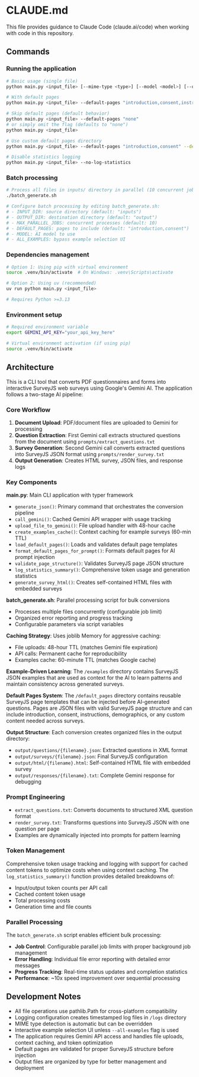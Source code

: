 # CLAUDE.md

This file provides guidance to Claude Code (claude.ai/code) when working with code in this repository.

## Commands

### Running the application
```bash
# Basic usage (single file)
python main.py <input_file> [--mime-type <type>] [--model <model>] [--output <dir>] [--all-examples]

# With default pages
python main.py <input_file> --default-pages "introduction,consent,instructions"

# Skip default pages (default behavior)
python main.py <input_file> --default-pages "none"
# or simply omit the flag (defaults to "none")
python main.py <input_file>

# Use custom default pages directory
python main.py <input_file> --default-pages "introduction,consent" --default-pages-dir "custom_pages"

# Disable statistics logging
python main.py <input_file> --no-log-statistics
```

### Batch processing
```bash
# Process all files in inputs/ directory in parallel (10 concurrent jobs)
./batch_generate.sh

# Configure batch processing by editing batch_generate.sh:
# - INPUT_DIR: source directory (default: "inputs")
# - OUTPUT_DIR: destination directory (default: "output") 
# - MAX_PARALLEL_JOBS: concurrent processes (default: 10)
# - DEFAULT_PAGES: pages to include (default: "introduction,consent")
# - MODEL: AI model to use
# - ALL_EXAMPLES: bypass example selection UI
```

### Dependencies management
```bash
# Option 1: Using pip with virtual environment
source .venv/bin/activate  # On Windows: .venv\Scripts\activate

# Option 2: Using uv (recommended)
uv run python main.py <input_file>

# Requires Python >=3.13
```

### Environment setup
```bash
# Required environment variable
export GEMINI_API_KEY="your_api_key_here"

# Virtual environment activation (if using pip)
source .venv/bin/activate
```

## Architecture

This is a CLI tool that converts PDF questionnaires and forms into interactive SurveyJS web surveys using Google's Gemini AI. The application follows a two-stage AI pipeline:

### Core Workflow
1. **Document Upload**: PDF/document files are uploaded to Gemini for processing
2. **Question Extraction**: First Gemini call extracts structured questions from the document using `prompts/extract_questions.txt`
3. **Survey Generation**: Second Gemini call converts extracted questions into SurveyJS JSON format using `prompts/render_survey.txt`
4. **Output Generation**: Creates HTML survey, JSON files, and response logs

### Key Components

**main.py**: Main CLI application with typer framework
- `generate_json()`: Primary command that orchestrates the conversion pipeline
- `call_gemini()`: Cached Gemini API wrapper with usage tracking
- `upload_file_to_gemini()`: File upload handler with 48-hour cache
- `create_examples_cache()`: Context caching for example surveys (60-min TTL)
- `load_default_pages()`: Loads and validates default page templates
- `format_default_pages_for_prompt()`: Formats default pages for AI prompt injection
- `validate_page_structure()`: Validates SurveyJS page JSON structure
- `log_statistics_summary()`: Comprehensive token usage and generation statistics
- `generate_survey_html()`: Creates self-contained HTML files with embedded surveys

**batch_generate.sh**: Parallel processing script for bulk conversions
- Processes multiple files concurrently (configurable job limit)
- Organized error reporting and progress tracking
- Configurable parameters via script variables

**Caching Strategy**: Uses joblib Memory for aggressive caching:
- File uploads: 48-hour TTL (matches Gemini file expiration)
- API calls: Permanent cache for reproducibility
- Examples cache: 60-minute TTL (matches Google cache)

**Example-Driven Learning**: The `/examples` directory contains SurveyJS JSON examples that are used as context for the AI to learn patterns and maintain consistency across generated surveys.

**Default Pages System**: The `/default_pages` directory contains reusable SurveyJS page templates that can be injected before AI-generated questions. Pages are JSON files with valid SurveyJS page structure and can include introduction, consent, instructions, demographics, or any custom content needed across surveys.

**Output Structure**: Each conversion creates organized files in the output directory:
- `output/questions/{filename}.json`: Extracted questions in XML format
- `output/surveys/{filename}.json`: Final SurveyJS configuration  
- `output/html/{filename}.html`: Self-contained HTML file with embedded survey
- `output/responses/{filename}.txt`: Complete Gemini response for debugging

### Prompt Engineering
- `extract_questions.txt`: Converts documents to structured XML question format
- `render_survey.txt`: Transforms questions into SurveyJS JSON with one question per page
- Examples are dynamically injected into prompts for pattern learning

### Token Management
Comprehensive token usage tracking and logging with support for cached content tokens to optimize costs when using context caching. The `log_statistics_summary()` function provides detailed breakdowns of:
- Input/output token counts per API call
- Cached content token usage
- Total processing costs
- Generation time and file counts

### Parallel Processing
The `batch_generate.sh` script enables efficient bulk processing:
- **Job Control**: Configurable parallel job limits with proper background job management
- **Error Handling**: Individual file error reporting with detailed error messages
- **Progress Tracking**: Real-time status updates and completion statistics
- **Performance**: ~10x speed improvement over sequential processing

## Development Notes

- All file operations use pathlib.Path for cross-platform compatibility
- Logging configuration creates timestamped log files in `/logs` directory
- MIME type detection is automatic but can be overridden
- Interactive example selection UI unless `--all-examples` flag is used
- The application requires Gemini API access and handles file uploads, context caching, and token optimization
- Default pages are validated for proper SurveyJS structure before injection
- Output files are organized by type for better management and deployment